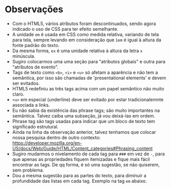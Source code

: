 

# Observações


- Com o HTML5, vários atributos foram descontinuados, sendo agora indicado o uso de CSS para ter efeito semelhante. 
- A unidade `em` é usada em CSS como medida relativa, variando de tela para tela, sempre levando em consideração que `1em` é igual à altura da fonte padrão do texto. 
- Da mesma forma, `ex` é uma unidade relativa à altura da letra `x` minúscula. 
- Sugiro colocarmos uma uma seção para "atributos globais" e outra para "atributos de evento".
- Tags de texto como `<b>`, `<i>` e `<u>` só afetam a aparência e não tem a semântica, por isso são chamadas de 'presentational elements' e devem ser evitados.
- HTML5 redefiniu as três tags acima com um papel semântico não muito claro.
- `<u>` em especial (underline) deve ser evitado por estar tradicionalemnte associada a links.
- Eu não sabia da existência das phrase tags; são muito importantes na semântica. Talvez caiba uma subseção, já vou deixá-las em ordem.
- Phrase tag são tags usadas para indicar que um bloco de texto tem significado estrutural.
- Ainda na linha da observação anterior, talvez tenhamos que colocar nossa pesquisa dentro de outro contexto: https://developer.mozilla.org/en-US/docs/Web/Guide/HTML/Content_categories#Phrasing_content
- Sugiro mudarmos o nivelamento de cada tag para `###` em vez de `-`, para que apenas as propriedades fiquem itemizadas e fique mais fácil encontrar as tags. De qq forma, é só uma sugestão, se não quiserem, sem problema.
- Dou a mesma sugestão para as partes do texto, para diminuir a profundidade das listas em cada tag. Exemplo na tag `em` abaixo.